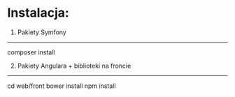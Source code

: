 Instalacja:
========================

1. Pakiety Symfony
--------------
composer install 

2. Pakiety Angulara + biblioteki na froncie
--------------
cd web/front
bower install
npm install
